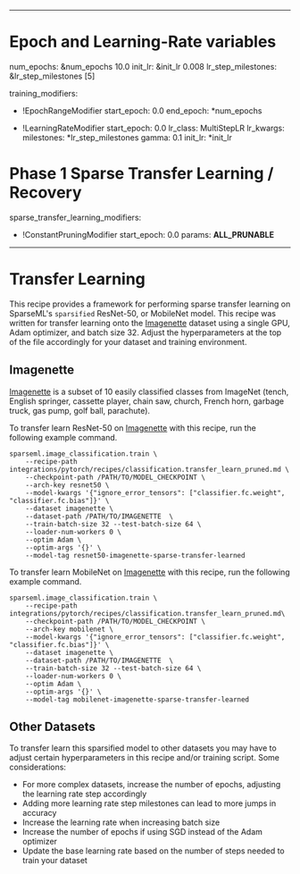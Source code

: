 <!--
Copyright (c) 2021 - present / Neuralmagic, Inc. All Rights Reserved.

Licensed under the Apache License, Version 2.0 (the "License");
you may not use this file except in compliance with the License.
You may obtain a copy of the License at

   http://www.apache.org/licenses/LICENSE-2.0

Unless required by applicable law or agreed to in writing,
software distributed under the License is distributed on an "AS IS" BASIS,
WITHOUT WARRANTIES OR CONDITIONS OF ANY KIND, either express or implied.
See the License for the specific language governing permissions and
limitations under the License.
-->

---
# Epoch and Learning-Rate variables
num_epochs: &num_epochs 10.0
init_lr: &init_lr 0.008
lr_step_milestones: &lr_step_milestones [5]


training_modifiers:
  - !EpochRangeModifier
    start_epoch: 0.0
    end_epoch: *num_epochs
    
  - !LearningRateModifier
    start_epoch: 0.0
    lr_class: MultiStepLR
    lr_kwargs:
      milestones: *lr_step_milestones
      gamma: 0.1
    init_lr: *init_lr

# Phase 1 Sparse Transfer Learning / Recovery
sparse_transfer_learning_modifiers:
  - !ConstantPruningModifier
    start_epoch: 0.0
    params: __ALL_PRUNABLE__
    
---

# Transfer Learning

This recipe provides a framework for performing sparse transfer learning on
SparseML's `sparsified` ResNet-50, or MobileNet model.  This recipe was written for transfer learning
onto the [Imagenette](https://github.com/fastai/imagenette) dataset using
a single GPU, Adam optimizer, and batch size 32.  Adjust the hyperparameters at the top of the file accordingly
for your dataset and training environment.

## Imagenette
[Imagenette](https://github.com/fastai/imagenette) is a subset of 10 easily classified classes from ImageNet (tench, English springer, cassette player, chain saw, church, French horn, garbage truck, gas pump, golf ball, parachute).


To transfer learn ResNet-50 on [Imagenette](https://github.com/fastai/imagenette) with this recipe, run the following example command.

```
sparseml.image_classification.train \
    --recipe-path integrations/pytorch/recipes/classification.transfer_learn_pruned.md \
    --checkpoint-path /PATH/TO/MODEL_CHECKPOINT \
    --arch-key resnet50 \
    --model-kwargs '{"ignore_error_tensors": ["classifier.fc.weight", "classifier.fc.bias"]}' \
    --dataset imagenette \
    --dataset-path /PATH/TO/IMAGENETTE  \
    --train-batch-size 32 --test-batch-size 64 \
    --loader-num-workers 0 \
    --optim Adam \
    --optim-args '{}' \
    --model-tag resnet50-imagenette-sparse-transfer-learned
```

To transfer learn MobileNet on [Imagenette](https://github.com/fastai/imagenette) with this recipe, run the following example command.

```
sparseml.image_classification.train \
    --recipe-path  integrations/pytorch/recipes/classification.transfer_learn_pruned.md\
    --checkpoint-path /PATH/TO/MODEL_CHECKPOINT \
    --arch-key mobilenet \
    --model-kwargs '{"ignore_error_tensors": ["classifier.fc.weight", "classifier.fc.bias"]}' \
    --dataset imagenette \
    --dataset-path /PATH/TO/IMAGENETTE  \
    --train-batch-size 32 --test-batch-size 64 \
    --loader-num-workers 0 \
    --optim Adam \
    --optim-args '{}' \
    --model-tag mobilenet-imagenette-sparse-transfer-learned
```
## Other Datasets
To transfer learn this sparsified model to other datasets
you may have to adjust certain hyperparameters in this recipe and/or training script.
Some considerations:
* For more complex datasets, increase the number of epochs, adjusting the learning rate step accordingly
* Adding more learning rate step milestones can lead to more jumps in accuracy
* Increase the learning rate when increasing batch size
* Increase the number of epochs if using SGD instead of the Adam optimizer
* Update the base learning rate based on the number of steps needed to train your dataset 
